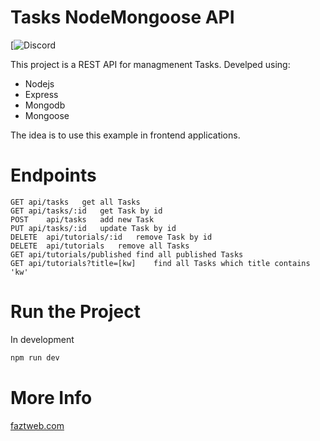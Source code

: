 # Tasks NodeMongoose API
[![Discord](https://fazt.dev/social/discord )

This project is a REST API for managmenent Tasks. Develped using:

* Nodejs
* Express
* Mongodb
* Mongoose

The idea is to use this example in frontend applications.

# Endpoints

```
GET	api/tasks	get all Tasks
GET	api/tasks/:id	get Task by id
POST	api/tasks	add new Task
PUT	api/tasks/:id	update Task by id
DELETE	api/tutorials/:id	remove Task by id
DELETE	api/tutorials	remove all Tasks
GET	api/tutorials/published	find all published Tasks
GET	api/tutorials?title=[kw]	find all Tasks which title contains 'kw'
```

# Run the Project

In development

```sh
npm run dev
```

# More Info
[faztweb.com](https://faztweb.com)